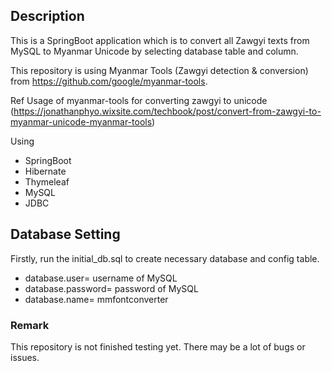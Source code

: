 ## Description

This is a SpringBoot application which is to convert all Zawgyi texts from MySQL to Myanmar Unicode by selecting database table and column.

This repository is using Myanmar Tools (Zawgyi detection & conversion) from https://github.com/google/myanmar-tools.

Ref Usage of myanmar-tools for converting zawgyi to unicode (https://jonathanphyo.wixsite.com/techbook/post/convert-from-zawgyi-to-myanmar-unicode-myanmar-tools)

Using
- SpringBoot
- Hibernate
- Thymeleaf
- MySQL
- JDBC

## Database Setting

Firstly, run the initial_db.sql to create necessary database and config table.

- database.user= username of MySQL
- database.password= password of MySQL
- database.name= mmfontconverter

### Remark

This repository is not finished testing yet. There may be a lot of bugs or issues.

